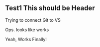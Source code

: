 ## Test1 This should be Header
Trying to connect Git to VS

Ops. looks like works

Yeah, Works Finally!
